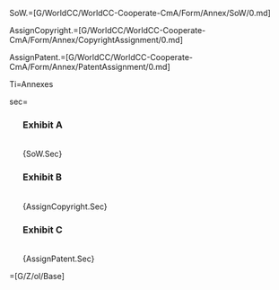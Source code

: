 SoW.=[G/WorldCC/WorldCC-Cooperate-CmA/Form/Annex/SoW/0.md] 

AssignCopyright.=[G/WorldCC/WorldCC-Cooperate-CmA/Form/Annex/CopyrightAssignment/0.md] 

AssignPatent.=[G/WorldCC/WorldCC-Cooperate-CmA/Form/Annex/PatentAssignment/0.md]

Ti=Annexes

sec=<ul type="none"><li><h3>Exhibit A</h3><br>{SoW.Sec}<li><h3>Exhibit B</h3><br>{AssignCopyright.Sec}<li><h3>Exhibit C</h3><br>{AssignPatent.Sec}</ul>

=[G/Z/ol/Base]
